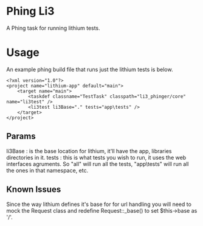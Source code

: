 Phing Li3
=========

A Phing task for running lithium tests.

# Usage

An example phing build file that runs just the lithium tests is below.

    <?xml version="1.0"?>
    <project name="lithium-app" default="main">
        <target name="main">
            <taskdef classname="TestTask" classpath="li3_phinger/core" name="li3test" />
            <li3test li3Base="." tests="app\tests" />
        </target>
    </project>

## Params

li3Base : is the base location for lithium, it'll have the app, libraries directories in it.
tests : this is what tests you wish to run, it uses the web interfaces agruments. So "all" will run all the tests, "app\tests" will run all the ones in that namespace, etc.

## Known Issues

Since the way lithium defines it's base for for url handling you will need to mock the Request class and redefine Request::_base() to set $this->base as '/'.

